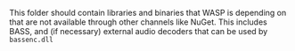 This folder should contain libraries and binaries that WASP is depending on that are not available through other channels like NuGet.
This includes BASS, and (if necessary) external audio decoders that can be used by `bassenc.dll`